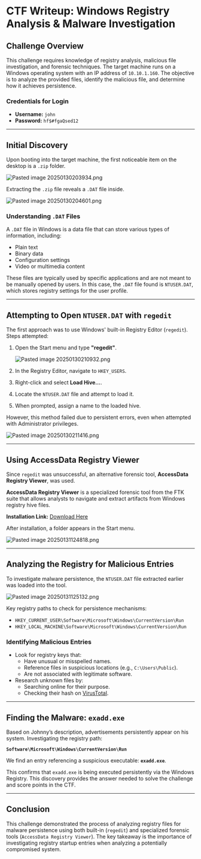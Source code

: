 # CTF Writeup: Windows Registry Analysis & Malware Investigation

## Challenge Overview
This challenge requires knowledge of registry analysis, malicious file investigation, and forensic techniques. The target machine runs on a Windows operating system with an IP address of `10.10.1.160`. The objective is to analyze the provided files, identify the malicious file, and determine how it achieves persistence.

### **Credentials for Login**
- **Username:** `john`
- **Password:** `hf$#fgaQsed12`

---
## Initial Discovery
Upon booting into the target machine, the first noticeable item on the desktop is a `.zip` folder.

![Pasted image 20250130203934.png](./images/Pasted_image_20250130203934.png)

Extracting the `.zip` file reveals a `.DAT` file inside.

![Pasted image 20250130204601.png](./images/Pasted_image_20250130204601.png)

### **Understanding `.DAT` Files**
A `.DAT` file in Windows is a data file that can store various types of information, including:
- Plain text
- Binary data
- Configuration settings
- Video or multimedia content

These files are typically used by specific applications and are not meant to be manually opened by users. In this case, the `.DAT` file found is `NTUSER.DAT`, which stores registry settings for the user profile.

---
## **Attempting to Open `NTUSER.DAT` with `regedit`**
The first approach was to use Windows' built-in Registry Editor (`regedit`). Steps attempted:

1. Open the Start menu and type **"regedit"**.

   ![Pasted image 20250130210932.png](./images/Pasted_image_20250130210932.png)

2. In the Registry Editor, navigate to `HKEY_USERS`.
3. Right-click and select **Load Hive...**.
4. Locate the `NTUSER.DAT` file and attempt to load it.
5. When prompted, assign a name to the loaded hive.

However, this method failed due to persistent errors, even when attempted with Administrator privileges.

![Pasted image 20250130211416.png](./images/Pasted_image_20250130211416.png)

---
## **Using AccessData Registry Viewer**
Since `regedit` was unsuccessful, an alternative forensic tool, **AccessData Registry Viewer**, was used.

**AccessData Registry Viewer** is a specialized forensic tool from the FTK suite that allows analysts to navigate and extract artifacts from Windows registry hive files.

**Installation Link:** [Download Here](https://accessdata-registry-viewer.software.informer.com/download/)

After installation, a folder appears in the Start menu.

![Pasted image 20250131124818.png](./images/Pasted_image_20250131124818.png)

---
## **Analyzing the Registry for Malicious Entries**
To investigate malware persistence, the `NTUSER.DAT` file extracted earlier was loaded into the tool.

![Pasted image 20250131125132.png](./images/Pasted_image_20250131125132.png)

Key registry paths to check for persistence mechanisms:
- `HKEY_CURRENT_USER\Software\Microsoft\Windows\CurrentVersion\Run`
- `HKEY_LOCAL_MACHINE\Software\Microsoft\Windows\CurrentVersion\Run`

### **Identifying Malicious Entries**
- Look for registry keys that:
  - Have unusual or misspelled names.
  - Reference files in suspicious locations (e.g., `C:\Users\Public`).
  - Are not associated with legitimate software.
- Research unknown files by:
  - Searching online for their purpose.
  - Checking their hash on [VirusTotal](https://www.virustotal.com/).

---
## **Finding the Malware: `exadd.exe`**
Based on Johnny’s description, advertisements persistently appear on his system. Investigating the registry path:

**`Software\Microsoft\Windows\CurrentVersion\Run`**

We find an entry referencing a suspicious executable: **`exadd.exe`**.

This confirms that `exadd.exe` is being executed persistently via the Windows Registry. This discovery provides the answer needed to solve the challenge and score points in the CTF.

---
## **Conclusion**
This challenge demonstrated the process of analyzing registry files for malware persistence using both built-in (`regedit`) and specialized forensic tools (`AccessData Registry Viewer`). The key takeaway is the importance of investigating registry startup entries when analyzing a potentially compromised system.

